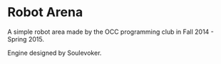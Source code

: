 Robot Arena
===

A simple robot area made by the OCC programming club in Fall 2014 - Spring 2015.

Engine designed by Soulevoker.

